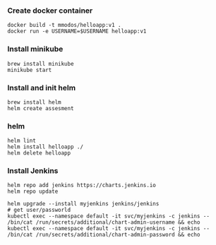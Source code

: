 ### Create docker container
```shell
docker build -t mmodos/helloapp:v1 .
docker run -e USERNAME=$USERNAME helloapp:v1
```

### Install minikube
```shell
brew install minikube
minikube start
```

### Install and init helm
```shell
brew install helm
helm create assesment
```

### helm
```shell
helm lint
helm install helloapp ./
helm delete helloapp
```

### Install Jenkins
```shell
helm repo add jenkins https://charts.jenkins.io
helm repo update

helm upgrade --install myjenkins jenkins/jenkins
# get user/passworld
kubectl exec --namespace default -it svc/myjenkins -c jenkins -- /bin/cat /run/secrets/additional/chart-admin-username && echo
kubectl exec --namespace default -it svc/myjenkins -c jenkins -- /bin/cat /run/secrets/additional/chart-admin-password && echo
```